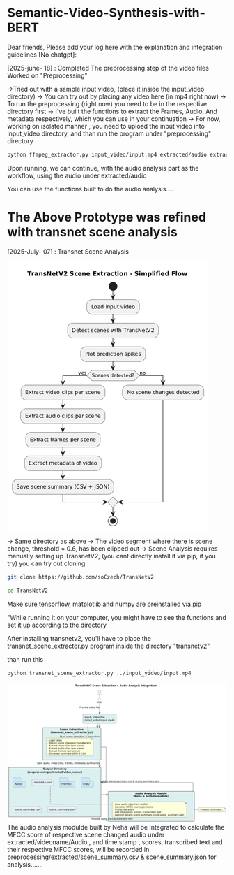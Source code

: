 # Semantic-Video-Synthesis-with-BERT
Dear friends, 
Please add your log here with the explanation and integration guidelines [No chatgpt]: 

[2025-june- 18] : Completed The preprocessing step of the video files
Worked on "Preprocessing"

->Tried out with a sample input video, (place it inside the input_video directory)
-> You can try out by placing any video here (in mp4 right now)
-> To run the preprocessing (right now) you need to be in the respective directory first
-> I've built the functions to extract the Frames, Audio, And metadata respectively, which you can use in your continuation
-> For now, working on isolated manner , you need to upload the input video into input_video directory, and than run the program under "preprocessing"  directory


```bash
python ffmpeg_extractor.py input_video/input.mp4 extracted/audio extracted/Frames extracted/metadata
```

Upon running, we can continue, with the audio analysis part as the workflow, using the audio under extracted/audio

You can use the functions built to do the audio analysis....


# The Above Prototype was refined with transnet scene analysis

[2025-July- 07] : Transnet Scene Analysis 

![Scene Prediction Spikes](transnetv2.png)


-> Same directory as above
-> The video segment where there is scene change, threshold = 0.6, has been clipped out
-> Scene Analysis requires manually setting up TransnetV2, (you cant directly install it via pip, if you try) you can try out cloning

```bash
git clone https://github.com/soCzech/TransNetV2
```
```bash
cd TransNetV2
```

Make sure tensorflow, matplotlib and numpy are preinstalled via pip 


"While running it on your computer, you might have to see the functions and set it up according to the directory


After installing transnetv2, you'll have to place the transnet_scene_extractor.py program inside the directory "transnetv2"

than run this 

```bash
python transnet_scene_extractor.py ../input_video/input.mp4
```

![Scene Prediction Spikes](yellow.png)
The audio analysis modulde built by Neha will be Integrated to calculate the MFCC score of  respective scene changed audio under extracted/videoname/Audio , and time stamp , scores, transcribed text and their respective MFCC scores,  will be recorded in preprocessing/extracted/scene_summary.csv & scene_summary.json for analysis.......